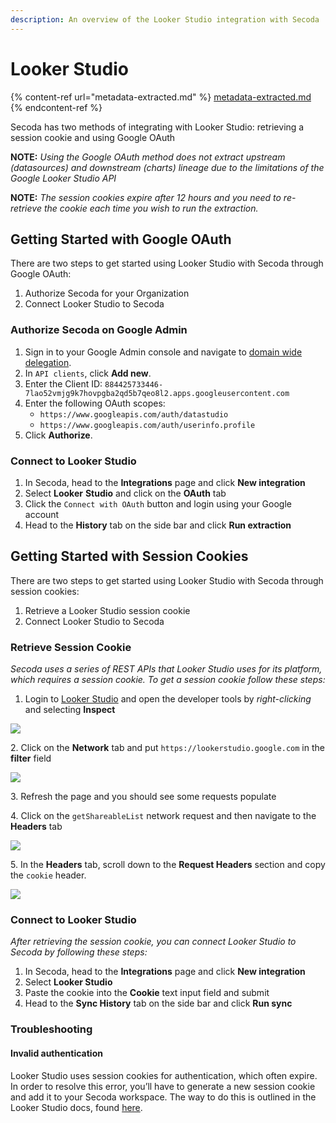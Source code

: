```yaml
---
description: An overview of the Looker Studio integration with Secoda
---
```


# Looker Studio

{% content-ref url="metadata-extracted.md" %}
[metadata-extracted.md](metadata-extracted.md)
{% endcontent-ref %}

Secoda has two methods of integrating with Looker Studio: retrieving a session cookie and using Google OAuth

**NOTE:** _Using the Google OAuth method does not extract upstream (datasources) and downstream (charts) lineage due to the limitations of the Google Looker Studio API_

**NOTE:** _The session cookies expire after 12 hours and you need to re-retrieve the cookie each time you wish to run the extraction._

## Getting Started with Google OAuth <a href="#h_21e27f5a15" id="h_21e27f5a15"></a>

There are two steps to get started using Looker Studio with Secoda through Google OAuth:

1. Authorize Secoda for your Organization
2. Connect Looker Studio to Secoda

### Authorize Secoda on Google Admin

1. Sign in to your Google Admin console and navigate to [domain wide delegation](https://admin.google.com/ac/owl/domainwidedelegation).
2. In `API clients`, click **Add new**.
3. Enter the Client ID: `884425733446-7lao52vmjg9k7hovpgba2qd5b7qeo8l2.apps.googleusercontent.com`
4. Enter the following OAuth scopes:
   * `https://www.googleapis.com/auth/datastudio`
   * `https://www.googleapis.com/auth/userinfo.profile`
5. Click **Authorize**.

### Connect to Looker Studio

1. In Secoda, head to the **Integrations** page and click **New integration**
2. Select **Looker** **Studio** and click on the **OAuth** tab
3. Click the `Connect with OAuth` button and login using your Google account
4. Head to the **History** tab on the side bar and click **Run extraction**

## Getting Started with Session Cookies <a href="#h_21e27f5a15" id="h_21e27f5a15"></a>

There are two steps to get started using Looker Studio with Secoda through session cookies:

1. Retrieve a Looker Studio session cookie
2. Connect Looker Studio to Secoda

### Retrieve Session Cookie

_Secoda uses a series of REST APIs that Looker Studio uses for its platform, which requires a session cookie. To get a session cookie follow these steps:_

1. Login to [Looker Studio](https://datastudio.google.com) and open the developer tools by _right-clicking_ and selecting **Inspect**

![](https://secoda-public-media-assets.s3.amazonaws.com/9a379db4-ccf5-4309-9d24-6dbbf1ca7dae.png)

2\. Click on the **Network** tab and put `https://lookerstudio.google.com` in the **filter** field

![](https://secoda-public-media-assets.s3.amazonaws.com/c3195b0d-b78b-4c2f-8c7d-c63548557c7b.png)

3\. Refresh the page and you should see some requests populate

4\. Click on the `getShareableList` network request and then navigate to the **Headers** tab

![](https://secoda-public-media-assets.s3.amazonaws.com/19983e70-a4fc-46a1-8297-3103f28527d8.png)

5\. In the **Headers** tab, scroll down to the **Request Headers** section and copy the `cookie` header.

![](https://secoda-public-media-assets.s3.amazonaws.com/7ca63f18-deaa-4d6c-bddb-4fbf91185810.png)

### Connect to Looker Studio

_After retrieving the session cookie, you can connect Looker Studio to Secoda by following these steps:_

1. In Secoda, head to the **Integrations** page and click **New integration**
2. Select **Looker Studio**
3. Paste the cookie into the **Cookie** text input field and submit
4. Head to the **Sync History** tab on the side bar and click **Run sync**

### Troubleshooting

#### Invalid authentication

Looker Studio uses session cookies for authentication, which often expire. In order to resolve this error, you’ll have to generate a new session cookie and add it to your Secoda workspace. The way to do this is outlined in the Looker Studio docs, found [here](https://docs.secoda.co/integrations/google-data-studio#h\_21e27f5a15-1).
